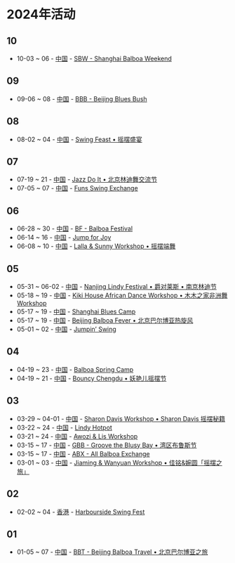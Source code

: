 # 2024年活动

## 10

- 10-03 ~ 06 - [中国](zh_CN/index.md) - [SBW - Shanghai Balboa Weekend](zh_CN/shanghai-balboa-weekend.md)

## 09

- 09-06 ~ 08 - [中国](zh_CN/index.md) - [BBB - Beijing Blues Bush](zh_CN/beijing-blues-bush.md)

## 08

- 08-02 ~ 04 - [中国](zh_CN/index.md) - [Swing Feast • 摇摆盛宴](zh_CN/swing-feast.md)

## 07

- 07-19 ~ 21 - [中国](zh_CN/index.md) - [Jazz Do It • 北京林迪舞交流节](zh_CN/jazz-do-it.md)
- 07-05 ~ 07 - [中国](zh_CN/index.md) - [Funs Swing Exchange](zh_CN/funs-swing-exchange.md)

## 06

- 06-28 ~ 30 - [中国](zh_CN/index.md) - [BF - Balboa Festival](zh_CN/balboa-festival.md)
- 06-14 ~ 16 - [中国](zh_CN/index.md) - [Jump for Joy](zh_CN/jump-for-joy.md)
- 06-08 ~ 10 - [中国](zh_CN/index.md) - [Lalla & Sunny Workshop • 摇摆端舞](zh_CN/dali-lalla-n-sunny-workshop.md)

## 05

- 05-31 ~ 06-02 - [中国](zh_CN/index.md) - [Nanjing Lindy Festival • 爵对莱斯 • 南京林迪节](zh_CN/nanjing-lindy-festival.md)
- 05-18 ~ 19 - [中国](zh_CN/index.md) - [Kiki House African Dance Workshop • 木木之家非洲舞 Workshop](zh_CN/xiamen-kiki-house-african-dance-workshop.md)
- 05-17 ~ 19 - [中国](zh_CN/index.md) - [Shanghai Blues Camp](zh_CN/shanghai-blues-camp.md)
- 05-17 ~ 19 - [中国](zh_CN/index.md) - [Beijing Balboa Fever • 北京巴尔博亚热旋风](zh_CN/beijing-balboa-fever.md)
- 05-01 ~ 02 - [中国](zh_CN/index.md) - [Jumpin’ Swing](zh_CN/jumping-swing.md)

## 04

- 04-19 ~ 23 - [中国](zh_CN/index.md) - [Balboa Spring Camp](zh_CN/balboa-spring-camp.md)
- 04-19 ~ 21 - [中国](zh_CN/index.md) - [Bouncy Chengdu • 妖艳儿摇摆节](zh_CN/bouncy-chengdu.md)

## 03

- 03-29 ~ 04-01 - [中国](zh_CN/index.md) - [Sharon Davis Workshop • Sharon Davis 摇摆秘籍](zh_CN/beijing-sharon-davis-workshop.md)
- 03-22 ~ 24 - [中国](zh_CN/index.md) - [Lindy Hotpot](zh_CN/lindy-hotpot.md)
- 03-21 ~ 24 - [中国](zh_CN/index.md) - [Awozi & Lis Workshop](zh_CN/xiamen-awozi-n-lis-workshop.md)
- 03-15 ~ 17 - [中国](zh_CN/index.md) - [GBB - Groove the Blusy Bay • 湾区布鲁斯节](zh_CN/groove-the-blusy-bay.md)
- 03-15 ~ 17 - [中国](zh_CN/index.md) - [ABX - All Balboa Exchange](zh_CN/all-balboa-exchange.md)
- 03-01 ~ 03 - [中国](zh_CN/index.md) - [Jiaming & Wanyuan Workshop • 佳铭&婉圆「摇摆之旅」](zh_CN/xiamen-jiaming-n-wanyuan-workshop.md)

## 02

- 02-02 ~ 04 - [香港](zh_HK/index.md) - [Harbourside Swing Fest](zh_HK/harbourside-swing-fest.md)

## 01

- 01-05 ~ 07 - [中国](zh_CN/index.md) - [BBT - Beijing Balboa Travel • 北京巴尔博亚之旅](zh_CN/beijing-balboa-travel.md)

